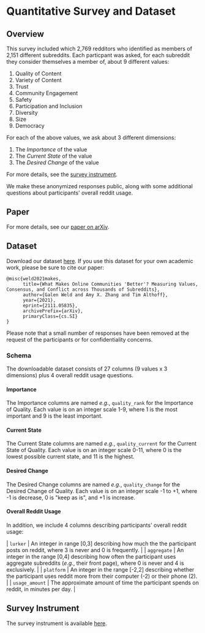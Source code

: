 # Quantitative Survey and Dataset


## Overview

This survey included which 2,769 redditors who identified as members of 2,151 different subreddits. Each particpant was asked, for each subreddit they consider themselves a member of, about 9 different values:

1. Quality of Content
1. Variety of Content
1. Trust
1. Community Engagement
1. Safety
1. Participation and Inclusion
1. Diversity
1. Size
1. Democracy

For each of the above values, we ask about 3 different dimensions:

1. The *Importance* of the value
1. The *Current State* of the value
1. The *Desired Change* of the value

For more details, see the [survey instrument](https://github.com/behavioral-data/reddit_values_surveys_public/raw/master/instruments/quant_survey_instrument.pdf).

We make these anonymized responses public, along with some additional questions about participants' overall reddit usage.

## Paper

For more details, see our [paper on arXiv](https://arxiv.org/pdf/2111.05835).

## Dataset

Download our dataset [here](https://github.com/behavioral-data/reddit_values_surveys_public/raw/master/subreddit_values.csv). If you use this dataset for your own academic work, please be sure to cite our paper:

```
@misc{weld2021makes,
      title={What Makes Online Communities 'Better'? Measuring Values, Consensus, and Conflict across Thousands of Subreddits}, 
      author={Galen Weld and Amy X. Zhang and Tim Althoff},
      year={2021},
      eprint={2111.05835},
      archivePrefix={arXiv},
      primaryClass={cs.SI}
}
```

Please note that a small number of responses have been removed at the request of the participants or for confidentiality concerns. 

### Schema

The downloadable dataset consists of 27 columns (9 values x 3 dimensions) plus 4 overall reddit usage questions.

#### Importance

The Importance columns are named *e.g.*, `quality_rank` for the Importance of Quality. Each value is on an integer scale 1-9, where 1 is the most important and 9 is the least important.

#### Current State

The Current State columns are named *e.g.*, `quality_current` for the Current State of Quality. Each value is on an integer scale 0-11, where 0 is the lowest possible current state, and 11 is the highest.

#### Desired Change

The Desired Change columns are named *e.g.*, `quality_change` for the Desired Change of Quality. Each value is on an integer scale -1 to +1, where -1 is decrease, 0 is "keep as is", and +1 is increase.

#### Overall Reddit Usage

In addition, we include 4 columns describing participants' overall reddit usage:

| `lurker`       | An integer in range \[0,3\] describing how much the the participant posts on reddit, where 3 is never and 0 is frequently.                                         |
| `aggregate`    | An integer in the range \[0,4\] describing how often the participant uses aggregate subreddits (*e.g.*, their front page), where 0 is never and 4 is exclusively.  |
| `platform`     | An integer in the range \[-2,2\] describing whether the participant uses reddit more from their computer (-2) or their phone (2).                                  |
| `usage_amount` | The approximate amount of time the participant spends on reddit, in minutes per day.                                                                               |


## Survey Instrument

The survey instrument is available [here](https://github.com/behavioral-data/reddit_values_surveys_public/raw/master/instruments/quant_survey_instrument.pdf).
